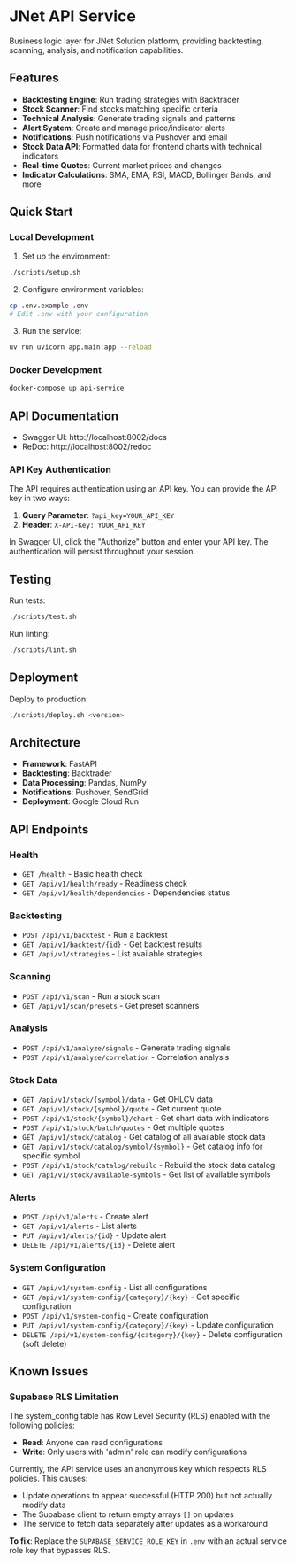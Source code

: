 # JNet API Service

Business logic layer for JNet Solution platform, providing backtesting, scanning, analysis, and notification capabilities.

## Features

- **Backtesting Engine**: Run trading strategies with Backtrader
- **Stock Scanner**: Find stocks matching specific criteria
- **Technical Analysis**: Generate trading signals and patterns
- **Alert System**: Create and manage price/indicator alerts
- **Notifications**: Push notifications via Pushover and email
- **Stock Data API**: Formatted data for frontend charts with technical indicators
- **Real-time Quotes**: Current market prices and changes
- **Indicator Calculations**: SMA, EMA, RSI, MACD, Bollinger Bands, and more

## Quick Start

### Local Development

1. Set up the environment:
```bash
./scripts/setup.sh
```

2. Configure environment variables:
```bash
cp .env.example .env
# Edit .env with your configuration
```

3. Run the service:
```bash
uv run uvicorn app.main:app --reload
```

### Docker Development

```bash
docker-compose up api-service
```

## API Documentation

- Swagger UI: http://localhost:8002/docs
- ReDoc: http://localhost:8002/redoc

### API Key Authentication

The API requires authentication using an API key. You can provide the API key in two ways:

1. **Query Parameter**: `?api_key=YOUR_API_KEY`
2. **Header**: `X-API-Key: YOUR_API_KEY`

In Swagger UI, click the "Authorize" button and enter your API key. The authentication will persist throughout your session.

## Testing

Run tests:
```bash
./scripts/test.sh
```

Run linting:
```bash
./scripts/lint.sh
```

## Deployment

Deploy to production:
```bash
./scripts/deploy.sh <version>
```

## Architecture

- **Framework**: FastAPI
- **Backtesting**: Backtrader
- **Data Processing**: Pandas, NumPy
- **Notifications**: Pushover, SendGrid
- **Deployment**: Google Cloud Run

## API Endpoints

### Health
- `GET /health` - Basic health check
- `GET /api/v1/health/ready` - Readiness check
- `GET /api/v1/health/dependencies` - Dependencies status

### Backtesting
- `POST /api/v1/backtest` - Run a backtest
- `GET /api/v1/backtest/{id}` - Get backtest results
- `GET /api/v1/strategies` - List available strategies

### Scanning
- `POST /api/v1/scan` - Run a stock scan
- `GET /api/v1/scan/presets` - Get preset scanners

### Analysis
- `POST /api/v1/analyze/signals` - Generate trading signals
- `POST /api/v1/analyze/correlation` - Correlation analysis

### Stock Data
- `GET /api/v1/stock/{symbol}/data` - Get OHLCV data
- `GET /api/v1/stock/{symbol}/quote` - Get current quote
- `POST /api/v1/stock/{symbol}/chart` - Get chart data with indicators
- `POST /api/v1/stock/batch/quotes` - Get multiple quotes
- `GET /api/v1/stock/catalog` - Get catalog of all available stock data
- `GET /api/v1/stock/catalog/symbol/{symbol}` - Get catalog info for specific symbol
- `POST /api/v1/stock/catalog/rebuild` - Rebuild the stock data catalog
- `GET /api/v1/stock/available-symbols` - Get list of available symbols

### Alerts
- `POST /api/v1/alerts` - Create alert
- `GET /api/v1/alerts` - List alerts
- `PUT /api/v1/alerts/{id}` - Update alert
- `DELETE /api/v1/alerts/{id}` - Delete alert

### System Configuration
- `GET /api/v1/system-config` - List all configurations
- `GET /api/v1/system-config/{category}/{key}` - Get specific configuration
- `POST /api/v1/system-config` - Create configuration
- `PUT /api/v1/system-config/{category}/{key}` - Update configuration
- `DELETE /api/v1/system-config/{category}/{key}` - Delete configuration (soft delete)

## Known Issues

### Supabase RLS Limitation

The system_config table has Row Level Security (RLS) enabled with the following policies:
- **Read**: Anyone can read configurations
- **Write**: Only users with 'admin' role can modify configurations

Currently, the API service uses an anonymous key which respects RLS policies. This causes:
- Update operations to appear successful (HTTP 200) but not actually modify data
- The Supabase client to return empty arrays `[]` on updates
- The service to fetch data separately after updates as a workaround

**To fix**: Replace the `SUPABASE_SERVICE_ROLE_KEY` in `.env` with an actual service role key that bypasses RLS.